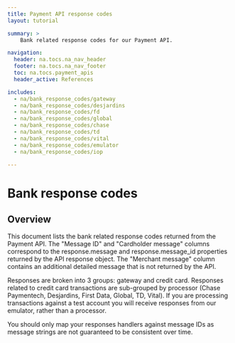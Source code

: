 ```yaml
---
title: Payment API response codes
layout: tutorial

summary: >
    Bank related response codes for our Payment API.

navigation:
  header: na.tocs.na_nav_header
  footer: na.tocs.na_nav_footer
  toc: na.tocs.payment_apis
  header_active: References

includes:
  - na/bank_response_codes/gateway
  - na/bank_response_codes/desjardins
  - na/bank_response_codes/fd
  - na/bank_response_codes/global
  - na/bank_response_codes/chase
  - na/bank_response_codes/td
  - na/bank_response_codes/vital
  - na/bank_response_codes/emulator
  - na/bank_response_codes/iop

---
```


# Bank response codes
## Overview

This document lists the bank related response codes returned from the Payment API. The "Message ID" and "Cardholder message" columns correspond to the response.message and response.message_id properties returned by the API response object. The "Merchant message" column contains an additional detailed message that is not returned by the API.

Responses are broken into 3 groups: gateway and credit card.
Responses related to credit card transactions are sub-grouped by processor (Chase Paymentech, Desjardins, First Data, Global, TD, Vital). If you are processing transactions against a test account you will receive responses from our emulator, rather than a processor.

You should only map your responses handlers against message IDs as message strings are not guaranteed to be consistent over time.
